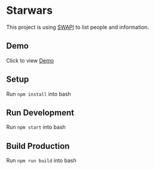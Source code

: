# Starwars
This project is using [SWAPI](https://swapi.co) to list people and information.

## Demo
Click to view [Demo](https://sw-davi.firebaseapp.com/)

## Setup
Run `npm install` into bash

## Run Development
Run `npm start` into bash

## Build Production
Run `npm run build` into bash